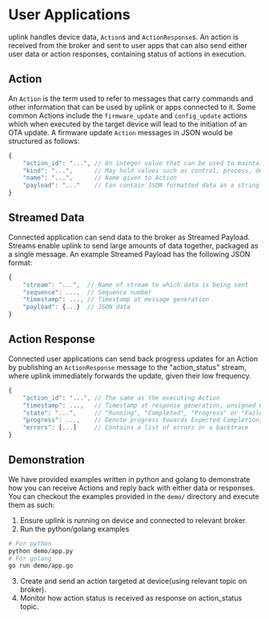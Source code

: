 # User Applications
uplink handles device data, `Action`s and `ActionResponse`s. An action is received from the broker and sent to user apps that can also send either user data or action responses, containing status of actions in execution.

## Action
An `Action` is the term used to refer to messages that carry commands and other information that can be used by uplink or apps connected to it. Some common Actions include the `firmware_update` and `config_update` actions which when executed by the target device will lead to the initiation of an OTA update. A firmware update `Action` messages in JSON would be structured as follows:
```js
{
    "action_id": "...", // An integer value that can be used to maintain indempotence
    "kind": "...",      // May hold values such as control, process, depending on end-use
    "name": "...",      // Name given to Action
    "payload": "..."    // Can contain JSON formatted data as a string
}
```

## Streamed Data
Connected application can send data to the broker as Streamed Payload. Streams enable uplink to send large amounts of data together, packaged as a single message. An example Streamed Payload has the following JSON format:
```js
{
    "stream": "...",  // Name of stream to which data is being sent
    "sequence": ...,  // Sequence number
    "timestamp": ..., // Timestamp at message generation
    "payload": {...}  // JSON data
}
```

## Action Response
Connected user applications can send back progress updates for an Action by publishing an `ActionResponse` message to the "action_status" stream, where uplink immediately forwards the update, given their low frequency.
```js
{
    "action_id": "...", // The same as the executing Action
    "timestamp": ...,   // Timestamp at response generation, unsigned 64bit integer value
    "state": "...",     // "Running", "Completed", "Progress" or "Failed", depending on status of Action in execution
    "progress": ...,    // Denote progress towards Expected Completion, out of 0..100
    "errors": [...]     // Contains a list of errors or a backtrace
}
```

## Demonstration
We have provided examples written in python and golang to demonstrate how you can receive Actions and reply back with either data or responses. You can checkout the examples provided in the `demo/` directory and execute them as such:
1. Ensure uplink is running on device and connected to relevant broker.
2. Run the python/golang examples
```sh
# For python
python demo/app.py
# For golang
go run demo/app.go
```
3. Create and send an action targeted at device(using relevant topic on broker).
4. Monitor how action status is received as response on action_status topic.